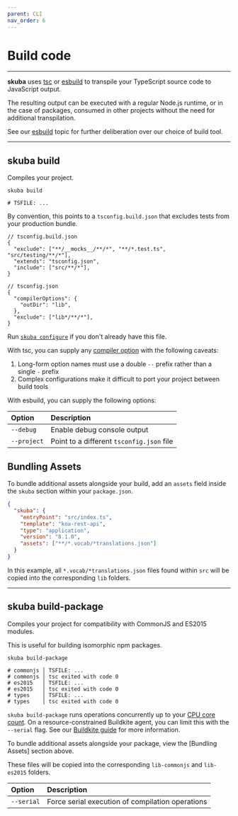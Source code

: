 ```yaml
---
parent: CLI
nav_order: 6
---
```


# Build code

---

**skuba** uses [tsc] or [esbuild] to transpile your TypeScript source code to JavaScript output.

The resulting output can be executed with a regular Node.js runtime,
or in the case of packages,
consumed in other projects without the need for additional transpilation.

See our [esbuild] topic for further deliberation over our choice of build tool.

---

## skuba build

Compiles your project.

```shell
skuba build

# TSFILE: ...
```

By convention, this points to a `tsconfig.build.json` that excludes tests from your production bundle.

```jsonc
// tsconfig.build.json
{
  "exclude": ["**/__mocks__/**/*", "**/*.test.ts", "src/testing/**/*"],
  "extends": "tsconfig.json",
  "include": ["src/**/*"],
}
```

```jsonc
// tsconfig.json
{
  "compilerOptions": {
    "outDir": "lib",
  },
  "exclude": ["lib*/**/*"],
}
```

Run [`skuba configure`] if you don't already have this file.

With tsc, you can supply any [compiler option] with the following caveats:

1. Long-form option names must use a double `--` prefix rather than a single `-` prefix
2. Complex configurations make it difficult to port your project between build tools

With esbuild, you can supply the following options:

| Option      | Description                               |
| :---------- | :---------------------------------------- |
| `--debug`   | Enable debug console output               |
| `--project` | Point to a different `tsconfig.json` file |

## Bundling Assets

To bundle additional assets alongside your build, add an `assets` field inside the `skuba` section within your `package.json`.

```json
{
  "skuba": {
    "entryPoint": "src/index.ts",
    "template": "koa-rest-api",
    "type": "application",
    "version": "8.1.0",
    "assets": ["**/*.vocab/*translations.json"]
  }
}
```

In this example, all `*.vocab/*translations.json` files found within `src` will be copied into the corresponding `lib` folders.

---

## skuba build-package

Compiles your project for compatibility with CommonJS and ES2015 modules.

This is useful for building isomorphic npm packages.

```shell
skuba build-package

# commonjs │ TSFILE: ...
# commonjs │ tsc exited with code 0
# es2015   │ TSFILE: ...
# es2015   │ tsc exited with code 0
# types    │ TSFILE: ...
# types    │ tsc exited with code 0
```

`skuba build-package` runs operations concurrently up to your [CPU core count].
On a resource-constrained Buildkite agent,
you can limit this with the `--serial` flag.
See our [Buildkite guide] for more information.

To bundle additional assets alongside your package, view the [Bundling Assets] section above.

These files will be copied into the corresponding `lib-commonjs` and `lib-es2015` folders.

| Option     | Description                                      |
| :--------- | :----------------------------------------------- |
| `--serial` | Force serial execution of compilation operations |

[`skuba configure`]: ./configure.md#skuba-configure
[buildkite guide]: ../deep-dives/buildkite.md
[compiler option]: https://www.typescriptlang.org/docs/handbook/compiler-options.html#compiler-options
[cpu core count]: https://nodejs.org/api/os.html#os_os_cpus
[esbuild]: ../deep-dives/esbuild.md
[tsc]: https://www.typescriptlang.org/docs/handbook/compiler-options.html
